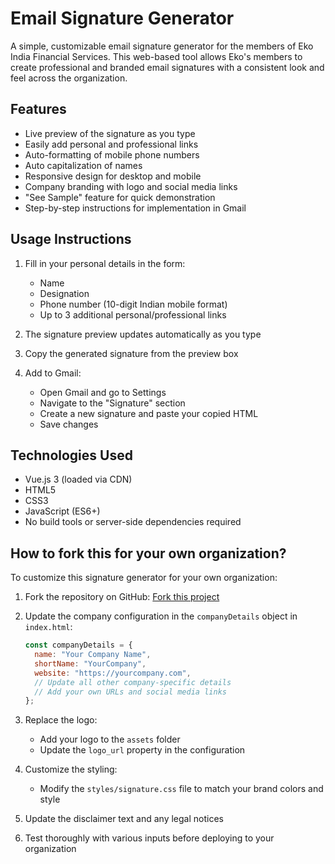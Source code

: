 # Email Signature Generator

A simple, customizable email signature generator for the members of Eko India Financial Services. This web-based tool allows Eko's members to create professional and branded email signatures with a consistent look and feel across the organization.

## Features

- Live preview of the signature as you type
- Easily add personal and professional links
- Auto-formatting of mobile phone numbers
- Auto capitalization of names
- Responsive design for desktop and mobile
- Company branding with logo and social media links
- "See Sample" feature for quick demonstration
- Step-by-step instructions for implementation in Gmail


## Usage Instructions

1. Fill in your personal details in the form:
   - Name
   - Designation
   - Phone number (10-digit Indian mobile format)
   - Up to 3 additional personal/professional links

2. The signature preview updates automatically as you type

3. Copy the generated signature from the preview box

4. Add to Gmail:
   - Open Gmail and go to Settings
   - Navigate to the "Signature" section
   - Create a new signature and paste your copied HTML
   - Save changes

## Technologies Used

- Vue.js 3 (loaded via CDN)
- HTML5
- CSS3
- JavaScript (ES6+)
- No build tools or server-side dependencies required

## How to fork this for your own organization?

To customize this signature generator for your own organization:

1. Fork the repository on GitHub: [Fork this project](https://github.com/ekoindia/email-signature/fork)

2. Update the company configuration in the `companyDetails` object in `index.html`:
   ```javascript
   const companyDetails = {
     name: "Your Company Name",
     shortName: "YourCompany",
     website: "https://yourcompany.com",
     // Update all other company-specific details
     // Add your own URLs and social media links
   };
   ```

3. Replace the logo:
   - Add your logo to the `assets` folder
   - Update the `logo_url` property in the configuration

4. Customize the styling:
   - Modify the `styles/signature.css` file to match your brand colors and style

5. Update the disclaimer text and any legal notices

6. Test thoroughly with various inputs before deploying to your organization

